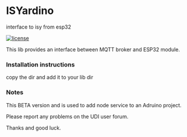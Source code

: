 # ISYardino
interface to isy from esp32

[![license](https://img.shields.io/github/license/mashape/apistatus.svg)](https://github.com/exking/udi-mqtt-poly/blob/master/LICENSE)

This lib provides an interface between MQTT broker and ESP32 module.

### Installation instructions
copy the dir and add it to your lib dir

### Notes

This BETA version and is used to add node service to an Adruino project.

Please report any problems on the UDI user forum.

Thanks and good luck.
